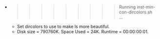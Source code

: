 * >>>>>>>>> Running inst-min-con-dircolors.sh ...
  * Set dircolors to use  to make ls more beautiful.
  * Disk size = 790760K. Space Used = 24K. Runtime = 00:00:00:01.
